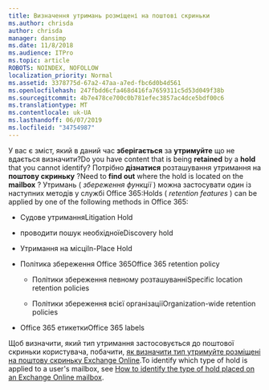 ```yaml
---
title: Визначення утримань розміщені на поштові скриньки
ms.author: chrisda
author: chrisda
manager: dansimp
ms.date: 11/8/2018
ms.audience: ITPro
ms.topic: article
ROBOTS: NOINDEX, NOFOLLOW
localization_priority: Normal
ms.assetid: 3378775d-67a2-47aa-a7ed-fbc6d0b4d561
ms.openlocfilehash: 247fbdd6cfa468d416fa7659311c5d53d049f38b
ms.sourcegitcommit: 4b7e478ce700c0b781efec3857ac4dce5bdf00c6
ms.translationtype: MT
ms.contentlocale: uk-UA
ms.lasthandoff: 06/07/2019
ms.locfileid: "34754987"
---
```

<span data-ttu-id="3d848-102">У вас є зміст, який в даний час **зберігається** за **утримуйте** що не вдається визначити?</span><span class="sxs-lookup"><span data-stu-id="3d848-102">Do you have content that is being **retained** by a **hold** that you cannot identify?</span></span> <span data-ttu-id="3d848-103">Потрібно **дізнатися** розташування утримання на **поштову скриньку** ?</span><span class="sxs-lookup"><span data-stu-id="3d848-103">Need to **find out** where the hold is located on the **mailbox** ?</span></span> <span data-ttu-id="3d848-104">Утримань ( *збереження функції* ) можна застосувати один із наступних методів у службі Office 365:</span><span class="sxs-lookup"><span data-stu-id="3d848-104">Holds (  *retention features*  ) can be applied by one of the following methods in Office 365:</span></span> 
  
- <span data-ttu-id="3d848-105">Судове утримання</span><span class="sxs-lookup"><span data-stu-id="3d848-105">Litigation Hold</span></span> 
    
- <span data-ttu-id="3d848-106">проводити пошук необхідної</span><span class="sxs-lookup"><span data-stu-id="3d848-106">eDiscovery hold</span></span>
    
- <span data-ttu-id="3d848-107">Утримання на місці</span><span class="sxs-lookup"><span data-stu-id="3d848-107">In-Place Hold</span></span>
    
- <span data-ttu-id="3d848-108">Політика збереження Office 365</span><span class="sxs-lookup"><span data-stu-id="3d848-108">Office 365 retention policy</span></span> 
    
  - <span data-ttu-id="3d848-109">Політики збереження певному розташуванні</span><span class="sxs-lookup"><span data-stu-id="3d848-109">Specific location retention policies</span></span>
    
  - <span data-ttu-id="3d848-110">Політики збереження всієї організації</span><span class="sxs-lookup"><span data-stu-id="3d848-110">Organization-wide retention policies</span></span>
    
- <span data-ttu-id="3d848-111">Office 365 етикетки</span><span class="sxs-lookup"><span data-stu-id="3d848-111">Office 365 labels</span></span>
    
<span data-ttu-id="3d848-112">Щоб визначити, який тип утримання застосовується до поштової скриньки користувача, побачити, [як визначити тип утримуйте розміщені на поштову скриньку Exchange Online](https://docs.microsoft.com/office365/securitycompliance/identify-a-hold-on-an-exchange-online-mailbox).</span><span class="sxs-lookup"><span data-stu-id="3d848-112">To identify which type of hold is applied to a user's mailbox, see [How to identify the type of hold placed on an Exchange Online mailbox](https://docs.microsoft.com/office365/securitycompliance/identify-a-hold-on-an-exchange-online-mailbox).</span></span>
  

